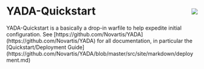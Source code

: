 # YADA-Quickstart
<div style="float:right;margin-top:-43px;">
    <img src="https://github.com/Novartis/YADA/blob/master/src/site/resources/images/blox250.png"/>
</div> 
YADA-Quickstart is a basically a drop-in warfile to help expedite initial configuration. 
See [https://github.com/Novartis/YADA](https://github.com/Novartis/YADA)  for all documentation, in particular the [Quickstart/Deployment Guide](https://github.com/Novartis/YADA/blob/master/src/site/markdown/deployment.md)
